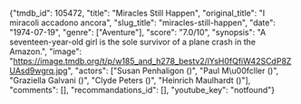 {"tmdb_id": 105472, "title": "Miracles Still Happen", "original_title": "I miracoli accadono ancora", "slug_title": "miracles-still-happen", "date": "1974-07-19", "genre": ["Aventure"], "score": "7.0/10", "synopsis": "A seventeen-year-old girl is the sole survivor of a plane crash in the Amazon.", "image": "https://image.tmdb.org/t/p/w185_and_h278_bestv2/lYsH0fQfiW42SCdP8ZUAsd9wgrq.jpg", "actors": ["Susan Penhaligon ()", "Paul M\u00fcller ()", "Graziella Galvani ()", "Clyde Peters ()", "Heinrich Maulhardt ()"], "comments": [], "recommandations_id": [], "youtube_key": "notfound"}